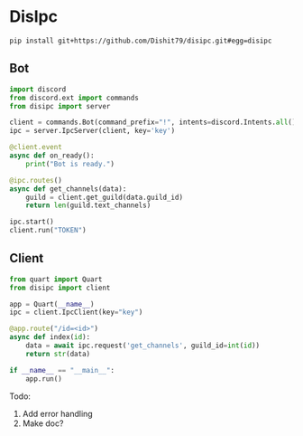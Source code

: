 # DisIpc

`pip install git+https://github.com/Dishit79/disipc.git#egg=disipc`

## Bot
```py
import discord
from discord.ext import commands
from disipc import server

client = commands.Bot(command_prefix="!", intents=discord.Intents.all())
ipc = server.IpcServer(client, key='key')

@client.event
async def on_ready():
    print("Bot is ready.")

@ipc.routes()
async def get_channels(data):
    guild = client.get_guild(data.guild_id)
    return len(guild.text_channels)

ipc.start()
client.run("TOKEN")
```

## Client
```py
from quart import Quart
from disipc import client

app = Quart(__name__)
ipc = client.IpcClient(key="key")

@app.route("/id=<id>")
async def index(id):
    data = await ipc.request('get_channels', guild_id=int(id))
    return str(data)

if __name__ == "__main__":
    app.run()

```
Todo: 
1. Add error handling 
2. Make doc? 
